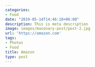 ```yaml
---
categories:
- Food
date: "2019-05-14T14:46:10+06:00"
description: This is meta description
image: images/masonary-post/post-2.jpg
url: 'https://amazon.com'
tags:
- Photos
- Food
title: Amazon
type: post
---
```

